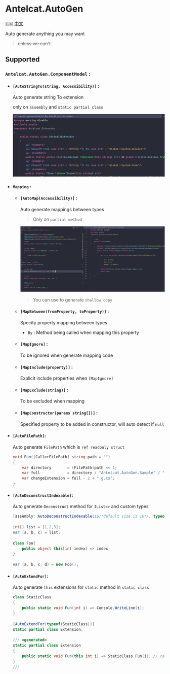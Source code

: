# Antelcat.AutoGen

🇨🇳 [中文](./README.zh.md)

Auto generate anything you may want
> ~~unless we can't~~

## Supported

### `Antelcat.AutoGen.ComponentModel` :  

+ #### `[AutoStringTo(string, Accessibility)]` :  

    Auto generate string To extension

    only on `assembly` and `static partial class`

    ![AutoStringTo](./docs/GenerateStringTo.png)

+ #### `Mapping` :  

  + #### `[AutoMap(Accessibility)]` :  

    Auto generate mappings between types

    > Only on `partial method`

    ![AutoMapTo](./docs/GenerateMap.png)

    > You can use to generate `shallow copy`

  + #### `[MapBetween(fromProperty, toProperty)]` :  

    Specify property mapping between types

    + `By` : Method being called when mapping this property

  + #### `[MapIgnore]` :  

    To be ignored when generate mapping code

  + #### `[MapInclude(property)]` :  

    Explicit include properties when `[MapIgnore]`

  + #### `[MapExclude(string)]` :  

    To be excluded when mapping

  + #### `[MapConstructor(params string[])]` :  

    Specified property to be added in constructor, will auto detect if `null`


+ #### `[AutoFilePath]`:
  
  Auto generate `FilePath` which is `ref readonly struct`

    ```csharp
    void Fun([CallerFilePath] string path = "")
    {
        var directory       = (FilePath)path << 1;
        var full            = directory / "Antelcat.AutoGen.Sample" / "Example.cs";
        var changeExtension = full - 2 + ".g.cs";
    }
    ``` 

+ #### `[AutoDeconstructIndexable]`:

  Auto generate `Deconstruct` method for `IList<>` and custom types

    ```csharp
    [assembly: AutoDeconstructIndexable(16/*default size is 16*/, typeof(Foo))]
  
    int[] list = [1,2,3];
    var (a, b, c) = list;
  
    class Foo{
        public object this[int index] => index;
    }
  
    var (a, b, c, d) = new Foo();
    ```

+ #### `[AutoExtendFor]`:

  Auto generate `this` extensions for `static` method in `static class`

  ```csharp
  class StaticClass
  {
      public static void Fun(int i) => Console.WriteLine(i);
  }
  
  [AutoExtendFor(typeof(StaticClass))]
  static partial class Extension;
  
  /// <generated>
  static partial class Extension
  {
      public static void Fun(this int i) => StaticClass.Fun(i); // call original method
  }
  ///
  ```